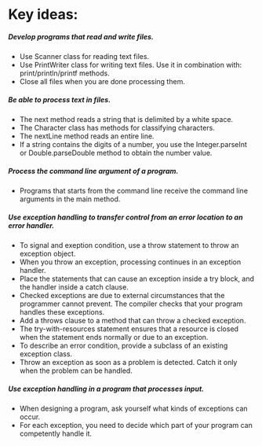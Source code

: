 # Key ideas:
##### Develop programs that read and write files.
* Use Scanner class for reading text files.
* Use PrintWriter class for writing text files. Use it in combination with: print/println/printf methods.
* Close all files when you are done processing them.

##### Be able to process text in files.
* The next method reads a string that is delimited by a white space.
* The Character class has methods for classifying characters.
* The nextLine method reads an entire line.
* If a string contains the digits of a number, you use the Integer.parseInt or
Double.parseDouble method to obtain the number value.

##### Process the command line argument of a program.
* Programs that starts from the command line receive the command line arguments
in the main method.

##### Use exception handling to transfer control from an error location to an error handler.
* To signal and exeption condition, use a throw statement to throw an exception object.
* When you throw an exception, processing continues in an exception handler.
* Place the statements that can cause an exception inside a try block, and the handler inside a catch clause.
* Checked exceptions are due to external circumstances that the
  programmer cannot prevent. The compiler checks that your
  program handles these exceptions.
* Add a throws clause to a method that can throw a checked exception.
* The try-with-resources statement ensures that a resource is closed when the
  statement ends normally or due to an exception.
* To describe an error condition, provide a subclass of an existing
  exception class.
* Throw an exception as soon as a problem is detected. Catch it
  only when the problem can be handled.

##### Use exception handling in a program that processes input.
*  When designing a program, ask yourself what kinds of exceptions can occur.
* For each exception, you need to decide which part of your program can competently handle it.